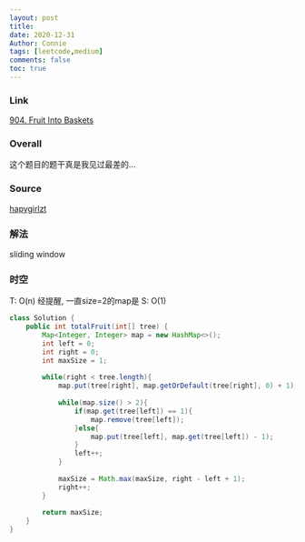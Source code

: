 ```yaml
---
layout: post
title: 
date: 2020-12-31
Author: Connie 
tags: [leetcode,medium]
comments: false
toc: true
---
```

### Link
[904. Fruit Into Baskets](https://leetcode.com/problems/fruit-into-baskets/)

### Overall
这个题目的题干真是我见过最差的...

### Source
[hapygirlzt](https://www.youtube.com/watch?v=v_20EHrg4o0)

### 解法
sliding window

### 时空
T: O(n) 经提醒, 一直size=2的map是 S: O(1)

```java
class Solution {
    public int totalFruit(int[] tree) {
        Map<Integer, Integer> map = new HashMap<>();
        int left = 0;
        int right = 0;
        int maxSize = 1;
        
        while(right < tree.length){
            map.put(tree[right], map.getOrDefault(tree[right], 0) + 1);
            
            while(map.size() > 2){
                if(map.get(tree[left]) == 1){
                    map.remove(tree[left]);
                }else{
                    map.put(tree[left], map.get(tree[left]) - 1);
                }
                left++;
            }
            
            maxSize = Math.max(maxSize, right - left + 1);
            right++;
        }
        
        return maxSize;
    }
}
```
